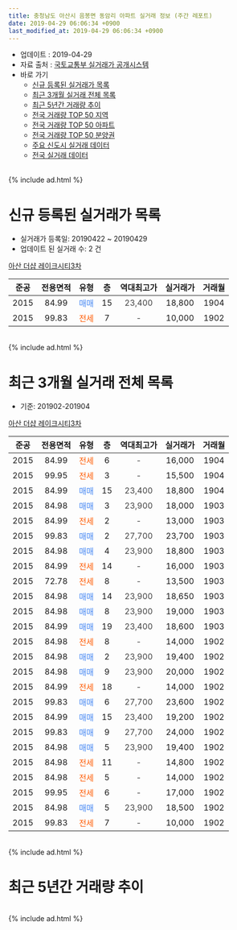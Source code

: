 ```yaml
---
title: 충청남도 아산시 음봉면 동암리 아파트 실거래 정보 (주간 레포트)
date: 2019-04-29 06:06:34 +0900
last_modified_at: 2019-04-29 06:06:34 +0900
---
```


* 업데이트 : 2019-04-29
* 자료 출처 : [국토교통부 실거래가 공개시스템](http://rt.molit.go.kr)
* 바로 가기
    * [신규 등록된 실거래가 목록](#신규-등록된-실거래가-목록)
    * [최근 3개월 실거래 전체 목록](#최근-3개월-실거래-전체-목록)
    * [최근 5년간 거래량 추이](#최근-5년간-거래량-추이)
    * [전국 거래량 TOP 50 지역](https://inasie.github.io/apt-trade-info/최근-3개월-전국에서-가장-거래가-많이-발생한-지역)
    * [전국 거래량 TOP 50 아파트](https://inasie.github.io/apt-trade-info/최근-3개월-전국에서-가장-거래가-많이-발생한-아파트)
    * [전국 거래량 TOP 50 분양권](https://inasie.github.io/apt-trade-info/최근-3개월-전국에서-가장-거래가-많이-발생한-분양권)
    * [주요 신도시 실거래 데이터](https://inasie.github.io/apt-trade-info/주요-신도시)
    * [전국 실거래 데이터](https://inasie.github.io/apt-trade-info/전국)
<br>
{% include ad.html %}
<br>

# 신규 등록된 실거래가 목록
* 실거래가 등록일: 20190422 ~ 20190429
* 업데이트 된 실거래 수: 2 건


[아산 더샵 레이크시티3차](https://search.naver.com/search.naver?query=%EC%B6%A9%EC%B2%AD%EB%82%A8%EB%8F%84+%EC%95%84%EC%82%B0%EC%8B%9C+%EC%9D%8C%EB%B4%89%EB%A9%B4+%EB%8F%99%EC%95%94%EB%A6%AC+%EC%95%84%EC%82%B0+%EB%8D%94%EC%83%B5+%EB%A0%88%EC%9D%B4%ED%81%AC%EC%8B%9C%ED%8B%B03%EC%B0%A8)

|준공|전용면적|유형|층|역대최고가|실거래가|거래월|
|:---:|:---:|:---:|:---:|:---:|:---:|:---:|
|2015|84.99|<span style="color:#4285f3">매매</span>|15|<span style="color:#444444">23,400</span>|18,800|1904|
|2015|99.83|<span style="color:#ff5a00">전세</span>|7|<span style="color:#444444">-</span>|10,000|1902|


<br>
{% include ad.html %}
<br>

# 최근 3개월 실거래 전체 목록
* 기준: 201902-201904


[아산 더샵 레이크시티3차](https://search.naver.com/search.naver?query=%EC%B6%A9%EC%B2%AD%EB%82%A8%EB%8F%84+%EC%95%84%EC%82%B0%EC%8B%9C+%EC%9D%8C%EB%B4%89%EB%A9%B4+%EB%8F%99%EC%95%94%EB%A6%AC+%EC%95%84%EC%82%B0+%EB%8D%94%EC%83%B5+%EB%A0%88%EC%9D%B4%ED%81%AC%EC%8B%9C%ED%8B%B03%EC%B0%A8)

|준공|전용면적|유형|층|역대최고가|실거래가|거래월|
|:---:|:---:|:---:|:---:|:---:|:---:|:---:|
|2015|84.99|<span style="color:#ff5a00">전세</span>|6|<span style="color:#444444">-</span>|16,000|1904|
|2015|99.95|<span style="color:#ff5a00">전세</span>|3|<span style="color:#444444">-</span>|15,500|1904|
|2015|84.99|<span style="color:#4285f3">매매</span>|15|<span style="color:#444444">23,400</span>|18,800|1904|
|2015|84.98|<span style="color:#4285f3">매매</span>|3|<span style="color:#444444">23,900</span>|18,000|1903|
|2015|84.99|<span style="color:#ff5a00">전세</span>|2|<span style="color:#444444">-</span>|13,000|1903|
|2015|99.83|<span style="color:#4285f3">매매</span>|2|<span style="color:#444444">27,700</span>|23,700|1903|
|2015|84.98|<span style="color:#4285f3">매매</span>|4|<span style="color:#444444">23,900</span>|18,800|1903|
|2015|84.99|<span style="color:#ff5a00">전세</span>|14|<span style="color:#444444">-</span>|16,000|1903|
|2015|72.78|<span style="color:#ff5a00">전세</span>|8|<span style="color:#444444">-</span>|13,500|1903|
|2015|84.98|<span style="color:#4285f3">매매</span>|14|<span style="color:#444444">23,900</span>|18,650|1903|
|2015|84.98|<span style="color:#4285f3">매매</span>|8|<span style="color:#444444">23,900</span>|19,000|1903|
|2015|84.99|<span style="color:#4285f3">매매</span>|19|<span style="color:#444444">23,400</span>|18,600|1903|
|2015|84.98|<span style="color:#ff5a00">전세</span>|8|<span style="color:#444444">-</span>|14,000|1902|
|2015|84.98|<span style="color:#4285f3">매매</span>|2|<span style="color:#444444">23,900</span>|19,400|1902|
|2015|84.98|<span style="color:#4285f3">매매</span>|9|<span style="color:#444444">23,900</span>|20,000|1902|
|2015|84.99|<span style="color:#ff5a00">전세</span>|18|<span style="color:#444444">-</span>|14,000|1902|
|2015|99.83|<span style="color:#4285f3">매매</span>|6|<span style="color:#444444">27,700</span>|23,600|1902|
|2015|84.99|<span style="color:#4285f3">매매</span>|15|<span style="color:#444444">23,400</span>|19,200|1902|
|2015|99.83|<span style="color:#4285f3">매매</span>|9|<span style="color:#444444">27,700</span>|24,000|1902|
|2015|84.98|<span style="color:#4285f3">매매</span>|5|<span style="color:#444444">23,900</span>|19,400|1902|
|2015|84.98|<span style="color:#ff5a00">전세</span>|11|<span style="color:#444444">-</span>|14,800|1902|
|2015|84.98|<span style="color:#ff5a00">전세</span>|5|<span style="color:#444444">-</span>|14,000|1902|
|2015|99.95|<span style="color:#ff5a00">전세</span>|6|<span style="color:#444444">-</span>|17,000|1902|
|2015|84.98|<span style="color:#4285f3">매매</span>|5|<span style="color:#444444">23,900</span>|18,500|1902|
|2015|99.83|<span style="color:#ff5a00">전세</span>|7|<span style="color:#444444">-</span>|10,000|1902|


<br>
{% include ad.html %}
<br>

# 최근 5년간 거래량 추이


<div style="width:100%;">
    <canvas id="deal_progress" height="200"></canvas>
</div>

<script>
new Chart(document.getElementById("deal_progress"), {
    type: 'line',
    data: {
        labels: ['201404','201405','201406','201407','201408','201409','201410','201411','201412','201501','201502','201503','201504','201505','201506','201507','201508','201509','201510','201511','201512','201601','201602','201603','201604','201605','201606','201607','201608','201609','201610','201611','201612','201701','201702','201703','201704','201705','201706','201707','201708','201709','201710','201711','201712','201801','201802','201803','201804','201805','201806','201807','201808','201809','201810','201811','201812','201901','201902','201903','201904'],
        datasets: [{
            label: '매매',
            pointRadius: 1,
            data: [0, 0, 0, 0, 0, 0, 0, 0, 0, 0, 0, 0, 0, 0, 0, 0, 0, 0, 0, 0, 0, 1, 0, 0, 7, 7, 8, 2, 6, 1, 3, 1, 1, 4, 4, 2, 3, 0, 2, 7, 6, 5, 4, 7, 3, 5, 5, 3, 4, 4, 2, 0, 1, 5, 3, 5, 1, 2, 7, 6, 1],
            borderColor: "rgba(255, 201, 14, 1)",
            backgroundColor: "rgba(255, 201, 14, 0.5)",
            fill: false,
            lineTension: 0
        },{
            label: '전월세',
            pointRadius: 1,
            data: [0, 0, 0, 0, 0, 0, 0, 0, 0, 0, 0, 0, 0, 0, 0, 0, 0, 1, 2, 2, 5, 23, 16, 18, 5, 3, 0, 0, 1, 0, 0, 1, 5, 1, 3, 0, 2, 3, 0, 5, 1, 1, 2, 2, 11, 9, 9, 5, 1, 2, 1, 4, 2, 1, 4, 2, 2, 3, 6, 3, 2],
            borderColor: "rgba(0, 141, 185, 1)",
            backgroundColor: "rgba(0, 141, 185, 0.5)",
            fill: false,
            lineTension: 0
        }
        ]
    },
    options: {
        responsive: true,
        title: {
            display: false
        },
        tooltips: {
            mode: 'index',
            intersect: false
        },
        hover: {
            mode: 'nearest',
            intersect: true
        },
        scales: {
            xAxes: [{
                display: true,
                scaleLabel: {
                    display: true,
                    labelString: '년/월'
                }
            }],
            yAxes: [{
                display: true,
                ticks: {
                    suggestedMin: 0,
                },
                scaleLabel: {
                    display: true,
                    labelString: '실거래 수'
                }
            }]
        }
    }
});

</script>


<br>
{% include ad.html %}
<br>

